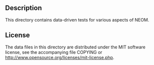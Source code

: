 Description
------------

This directory contains data-driven tests for various aspects of NEOM.

License
--------

The data files in this directory are distributed under the MIT software
license, see the accompanying file COPYING or
http://www.opensource.org/licenses/mit-license.php.

